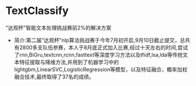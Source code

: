 # TextClassify
"达观杯"智能文本处理挑战赛前2%的解决方案

* 简介:第二届“达观杯”nlp算法挑战赛于今年7月初开启,9月10日截止提交，总共有2800多支队伍参赛，本人于8月底正式加入比赛,经过十天左右的时间,尝试了rnn,BiGru,textcnn,rcnn,fasttext等深度学习方法以及tfidf,lsa,lda等传统文本特征提取与降维方法,并用到了机器学习中的lightgbm,LinearSVC,LogisticRegression等模型，以及特征融合，概率加权融合技术,最终取得了37名的成绩。
